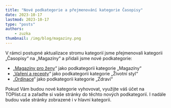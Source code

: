 ```yaml
---
title: "Nové podkategorie a přejmenování kategorie Časopisy"
date: 2023-10-17
lastmod: 2023-10-17
type: "posts"
authors:
    - zuzka
thumbnail: /img/blog/magaziny.png
---
```

V rámci postupné aktualizace stromu kategorií jsme přejmenovali kategorii „Časopisy“ na „Magazíny“ a přidali jsme nové podkategorie:

- „[Magazíny pro ženy](https://toplist.cz/magaziny/pro-zeny/)“ jako podkategorii kategorie „Magazíny“
- „[Vaření a recepty](https://toplist.cz/zivotni-styl/vareni-recepty/)“ jako podkategorii kategorie „Životní styl“
- „[Ordinace](https://toplist.cz/zdravi/ordinace/)“ jako podkategorii kategorie „Zdraví“

Pokud Vám budou nové kategorie vyhovovat, využijte váš účet na TOPlist.cz a zařaďte si vaše stránky do těchto nových podkategorií. I nadále budou vaše stránky zobrazené i v hlavní kategorii.
